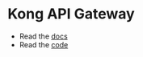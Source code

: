 # Kong API Gateway

- Read the [docs](https://developer.konghq.com/index/gateway/)
- Read the [code](https://github.com/Kong/kong)